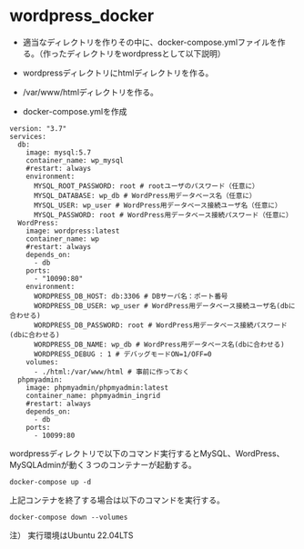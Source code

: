 # wordpress_docker


- 適当なディレクトリを作りその中に、docker-compose.ymlファイルを作る。（作ったディレクトリをwordpressとして以下説明）

- wordpressディレクトリにhtmlディレクトリを作る。

- /var/www/htmlディレクトリを作る。

- docker-compose.ymlを作成

```
version: "3.7"
services:
  db:
    image: mysql:5.7
    container_name: wp_mysql
    #restart: always
    environment:
      MYSQL_ROOT_PASSWORD: root # rootユーザのパスワード（任意に）
      MYSQL_DATABASE: wp_db # WordPress用データベース名（任意に）
      MYSQL_USER: wp_user # WordPress用データベース接続ユーザ名（任意に）
      MYSQL_PASSWORD: root # WordPress用データベース接続パスワード（任意に）
  WordPress:
    image: wordpress:latest
    container_name: wp
    #restart: always
    depends_on:
      - db
    ports:
      - "10090:80"
    environment:
      WORDPRESS_DB_HOST: db:3306 # DBサーバ名：ポート番号
      WORDPRESS_DB_USER: wp_user # WordPress用データベース接続ユーザ名(dbに合わせる)
      WORDPRESS_DB_PASSWORD: root # WordPress用データベース接続パスワード(dbに合わせる)
      WORDPRESS_DB_NAME: wp_db # WordPress用データベース名(dbに合わせる)
      WORDPRESS_DEBUG : 1 # デバッグモードON=1/OFF=0
    volumes:
      - ./html:/var/www/html # 事前に作っておく
  phpmyadmin:
    image: phpmyadmin/phpmyadmin:latest
    container_name: phpmyadmin_ingrid
    #restart: always
    depends_on:
      - db
    ports:
      - 10099:80
```

wordpressディレクトリで以下のコマンド実行するとMySQL、WordPress、MySQLAdminが動く３つのコンテナーが起動する。

```
docker-compose up -d
```

上記コンテナを終了する場合は以下のコマンドを実行する。

```
docker-compose down --volumes
```

注） 実行環境はUbuntu 22.04LTS